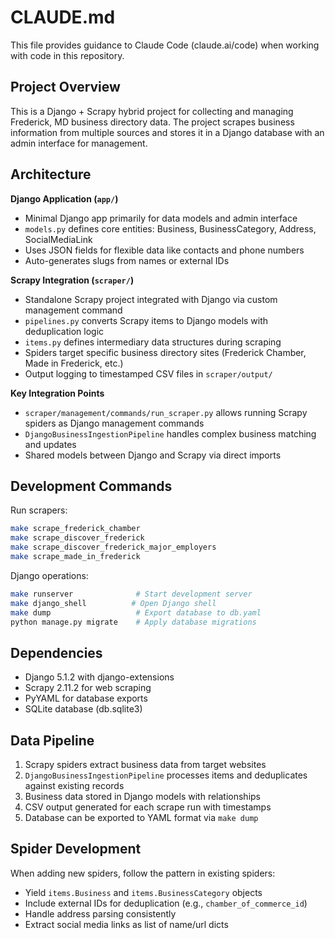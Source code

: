# CLAUDE.md

This file provides guidance to Claude Code (claude.ai/code) when working with code in this repository.

## Project Overview

This is a Django + Scrapy hybrid project for collecting and managing Frederick, MD business directory data. The project scrapes business information from multiple sources and stores it in a Django database with an admin interface for management.

## Architecture

**Django Application (`app/`)**
- Minimal Django app primarily for data models and admin interface
- `models.py` defines core entities: Business, BusinessCategory, Address, SocialMediaLink
- Uses JSON fields for flexible data like contacts and phone numbers
- Auto-generates slugs from names or external IDs

**Scrapy Integration (`scraper/`)**
- Standalone Scrapy project integrated with Django via custom management command
- `pipelines.py` converts Scrapy items to Django models with deduplication logic
- `items.py` defines intermediary data structures during scraping
- Spiders target specific business directory sites (Frederick Chamber, Made in Frederick, etc.)
- Output logging to timestamped CSV files in `scraper/output/`

**Key Integration Points**
- `scraper/management/commands/run_scraper.py` allows running Scrapy spiders as Django management commands
- `DjangoBusinessIngestionPipeline` handles complex business matching and updates
- Shared models between Django and Scrapy via direct imports

## Development Commands

Run scrapers:
```bash
make scrape_frederick_chamber
make scrape_discover_frederick  
make scrape_discover_frederick_major_employers
make scrape_made_in_frederick
```

Django operations:
```bash
make runserver              # Start development server
make django_shell          # Open Django shell
make dump                   # Export database to db.yaml
python manage.py migrate    # Apply database migrations
```

## Dependencies

- Django 5.1.2 with django-extensions
- Scrapy 2.11.2 for web scraping  
- PyYAML for database exports
- SQLite database (db.sqlite3)

## Data Pipeline

1. Scrapy spiders extract business data from target websites
2. `DjangoBusinessIngestionPipeline` processes items and deduplicates against existing records
3. Business data stored in Django models with relationships
4. CSV output generated for each scrape run with timestamps
5. Database can be exported to YAML format via `make dump`

## Spider Development

When adding new spiders, follow the pattern in existing spiders:
- Yield `items.Business` and `items.BusinessCategory` objects
- Include external IDs for deduplication (e.g., `chamber_of_commerce_id`)
- Handle address parsing consistently
- Extract social media links as list of name/url dicts